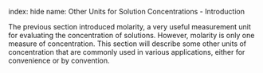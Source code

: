 index: hide
name: Other Units for Solution Concentrations - Introduction

The previous section introduced molarity, a very useful measurement unit for evaluating the concentration of solutions. However, molarity is only one measure of concentration. This section will describe some other units of concentration that are commonly used in various applications, either for convenience or by convention.
